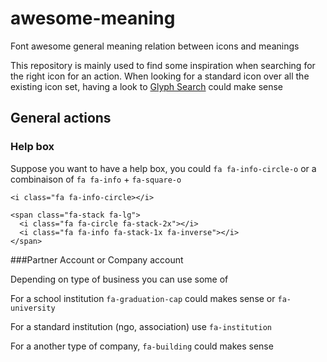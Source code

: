 awesome-meaning
===============

Font awesome general meaning relation between icons and meanings

This repository is mainly used to find some inspiration when searching for the right icon for an action. When looking for a standard icon over all the existing icon set, having a look to [Glyph Search](http://glyphsearch.com/) could make sense

## General actions
### Help box
Suppose you want to have a help box, you could `fa fa-info-circle-o` or a combinaison of `fa fa-info` + `fa-square-o`
```
<i class="fa fa-info-circle></i>

```

```
<span class="fa-stack fa-lg">
  <i class="fa fa-circle fa-stack-2x"></i>
  <i class="fa fa-info fa-stack-1x fa-inverse"></i>
</span>
```

###Partner Account or Company account

Depending on type of business you can use some of 

For a school institution `fa-graduation-cap` could makes sense or `fa-university`

For a standard institution (ngo, association) use `fa-institution`

For a another type of company, `fa-building` could makes sense
